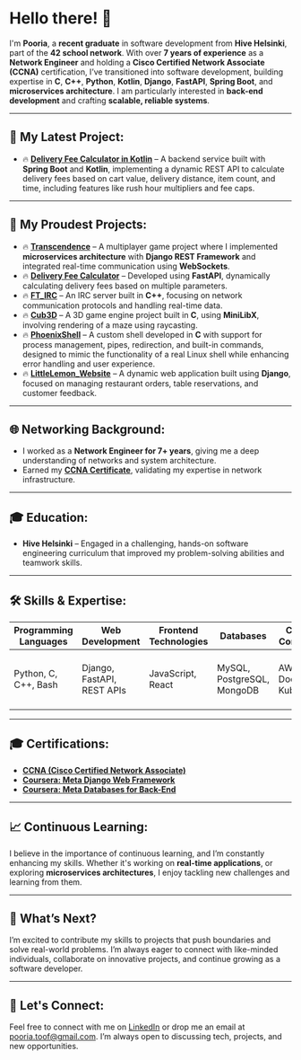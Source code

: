 # Hello there! 👋  
I'm **Pooria**, a **recent graduate** in software development from **Hive Helsinki**, part of the **42 school network**. With over **7 years of experience** as a **Network Engineer** and holding a **Cisco Certified Network Associate (CCNA)** certification, I’ve transitioned into software development, building expertise in **C**, **C++**, **Python**, **Kotlin**, **Django**, **FastAPI**, **Spring Boot**, and **microservices architecture**. I am particularly interested in **back-end development** and crafting **scalable, reliable systems**.

---
## 🔄 My Latest Project:
- 🔥 **[Delivery Fee Calculator in Kotlin](https://github.com/abbastoof/Delivery_Fee_Calculator_Kotlin)** – A backend service built with **Spring Boot** and **Kotlin**, implementing a dynamic REST API to calculate delivery fees based on cart value, delivery distance, item count, and time, including features like rush hour multipliers and fee caps.
---

## 🚀 My Proudest Projects:
- 🔥 **[Transcendence](https://github.com/abbastoof/transcendence)** – A multiplayer game project where I implemented **microservices architecture** with **Django REST Framework** and integrated real-time communication using **WebSockets**.
- 🔥 **[Delivery Fee Calculator](https://github.com/abbastoof/Delivery_Fee_Calculator)** – Developed using **FastAPI**, dynamically calculating delivery fees based on multiple parameters.
- 🔥 **[FT_IRC](https://github.com/abbastoof/FT_IRC)** – An IRC server built in **C++**, focusing on network communication protocols and handling real-time data.
- 🔥 **[Cub3D](https://github.com/abbastoof/Cub3D)** – A 3D game engine project built in **C**, using **MiniLibX**, involving rendering of a maze using raycasting.
- 🔥 **[PhoenixShell](https://github.com/abbastoof/PhoenixShell)** – A custom shell developed in **C** with support for process management, pipes, redirection, and built-in commands, designed to mimic the functionality of a real Linux shell while enhancing error handling and user experience.
- 🔥 **[LittleLemon_Website](https://github.com/abbastoof/LittleLemon_Website)** – A dynamic web application built using **Django**, focused on managing restaurant orders, table reservations, and customer feedback.

---

## 🌐 Networking Background:
- I worked as a **Network Engineer for 7+ years**, giving me a deep understanding of networks and system architecture.
- Earned my [**CCNA Certificate**](https://www.credly.com/badges/18f3d14f-acb1-4f94-9e8a-a65e4fa2af17?source=linked_in_profile), validating my expertise in network infrastructure.

---

## 🎓 Education:
- **Hive Helsinki** – Engaged in a challenging, hands-on software engineering curriculum that improved my problem-solving abilities and teamwork skills.

---

## 🛠 Skills & Expertise:
| **Programming Languages** | **Web Development** | **Frontend Technologies** | **Databases** | **Cloud & Containers** | **Version Control** | **Testing** |
| --------------------------| ------------------- | ------------------------- | ------------- | ---------------------- | ------------------- | ---------- |
| Python, C, C++, Bash | Django, FastAPI, REST APIs | JavaScript, React | MySQL, PostgreSQL, MongoDB | AWS, Docker, Kubernetes | Git | Pytest, CI/CD with Jenkins, Docker |

---

## 🎓 Certifications:
- [**CCNA (Cisco Certified Network Associate)**](https://www.credly.com/badges/18f3d14f-acb1-4f94-9e8a-a65e4fa2af17?source=linked_in_profile)
- [**Coursera: Meta Django Web Framework**](https://coursera.org/share/d3a2db0f84eeb47499623489ed5d31d5)
- [**Coursera: Meta Databases for Back-End**](https://coursera.org/share/7918ccd05ab9cb91cc1de09e45eba5cc)

---

## 📈 Continuous Learning:
I believe in the importance of continuous learning, and I’m constantly enhancing my skills. Whether it's working on **real-time applications**, or exploring **microservices architectures**, I enjoy tackling new challenges and learning from them.

---

## 🎯 What’s Next?
I’m excited to contribute my skills to projects that push boundaries and solve real-world problems. I’m always eager to connect with like-minded individuals, collaborate on innovative projects, and continue growing as a software developer.

---

## 💬 Let's Connect:
Feel free to connect with me on [LinkedIn](https://www.linkedin.com/in/abbastoof) or drop me an email at [pooria.toof@gmail.com](mailto:pooria.toof@gmail.com). I’m always open to discussing tech, projects, and new opportunities.
